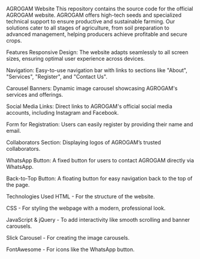 AGROGAM Website
This repository contains the source code for the official AGROGAM website. 
AGROGAM offers high-tech seeds and specialized technical support to ensure productive and sustainable farming. 
Our solutions cater to all stages of agriculture, from soil preparation to advanced management, helping producers achieve profitable and secure crops.

Features
Responsive Design: The website adapts seamlessly to all screen sizes, ensuring optimal user experience across devices.

Navigation: Easy-to-use navigation bar with links to sections like "About", "Services", "Register", and "Contact Us".

Carousel Banners: Dynamic image carousel showcasing AGROGAM's services and offerings.

Social Media Links: Direct links to AGROGAM's official social media accounts, including Instagram and Facebook.

Form for Registration: Users can easily register by providing their name and email.

Collaborators Section: Displaying logos of AGROGAM’s trusted collaborators.

WhatsApp Button: A fixed button for users to contact AGROGAM directly via WhatsApp.

Back-to-Top Button: A floating button for easy navigation back to the top of the page.

Technologies Used
HTML - For the structure of the website.

CSS - For styling the webpage with a modern, professional look.

JavaScript & jQuery - To add interactivity like smooth scrolling and banner carousels.

Slick Carousel - For creating the image carousels.

FontAwesome - For icons like the WhatsApp button.
